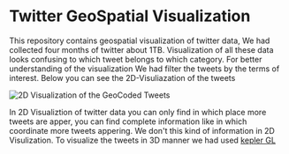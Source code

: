 # Twitter GeoSpatial Visualization
 This repository contains geospatial visualization of twitter data, We had collected four months of twitter about 1TB. Visualization of all these data looks confusing to which tweet belongs to which category. For better understanding of the visualization We had filter the tweets by the terms of interest. Below you can see the 2D-Visuliazation of the tweets
 
![2D Visualization of the GeoCoded Tweets](https://raw.githubusercontent.com/MALLI7622/Twitter_GeoSpatial_Visualization/main/trash_pollution_and_garbage_sample2.png)

In 2D Visualiztion of twitter data you can only find in which place more tweets are apper, you can find complete information like in which coordinate more tweets appering. We don't this kind of information in 2D Visulization. To visualize the tweets in 3D manner we had used [kepler GL](https://kepler.gl/)

